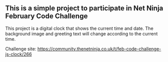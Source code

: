 ## This is a simple project to participate in Net Ninja February Code Challenge

This project is a digital clock that shows the current time and date. The background image and greeting text will change according to the current time.

Challenge site: https://community.thenetninja.co.uk/t/feb-code-challenge-js-clock/266
